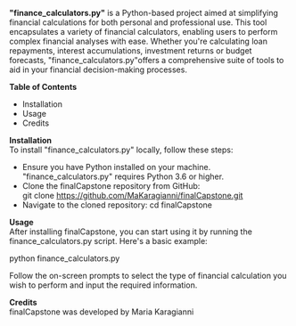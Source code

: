 <b>"finance_calculators.py"</b> is a Python-based project aimed at simplifying financial calculations for both personal and professional use.
This tool encapsulates a variety of financial calculators, enabling users to perform complex financial analyses with ease.
Whether you're calculating loan repayments, interest accumulations, investment returns or budget forecasts, "finance_calculators.py"offers
a comprehensive suite of tools to aid in your financial decision-making processes.

<b>Table of Contents</b>
- Installation
- Usage
- Credits

<b>Installation</b> <br> 
To install "finance_calculators.py" locally, follow these steps:
- Ensure you have Python installed on your machine. "finance_calculators.py" requires Python 3.6 or higher.
- Clone the finalCapstone repository from GitHub:<br> 
git clone https://github.com/MaKaragianni/finalCapstone.git
- Navigate to the cloned repository:
cd finalCapstone

<b>Usage</b> <br> 
After installing finalCapstone, you can start using it by running the finance_calculators.py script. Here's a basic example:

python finance_calculators.py

Follow the on-screen prompts to select the type of financial calculation you wish to perform and input the required information.

<b>Credits</b> <br> 
finalCapstone was developed by Maria Karagianni
